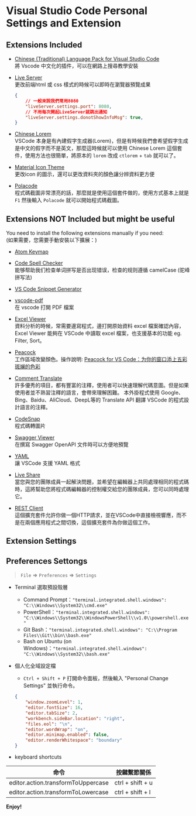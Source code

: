 # Visual Studio Code Personal Settings and Extension

## Extensions Included

- [Chinese (Traditional) Language Pack for Visual Studio Code](https://marketplace.visualstudio.com/items?itemName=MS-CEINTL.vscode-language-pack-zh-hant)\
    將 Vscode 中文化的插件，可以在網路上搜尋教學安裝

- [Live Server](https://marketplace.visualstudio.com/items?itemName=ritwickdey.LiveServer)\
    更改前端html 或 css 樣式的時候可以即時在瀏覽器預覽成果
    ```json
    {
        // 一般來說我們常用8080
        "liveServer.settings.port": 8080,
        // 不用每次開起LiveServer就跳出通知
        "liveServer.settings.donotShowInfoMsg": true,
    }
    ```

- [Chinese Lorem](https://marketplace.visualstudio.com/items?itemName=KevinYang.ctlorem)\
    VSCode 本身是有內建假字生成器(Lorem)，但是有時候我們會希望假字生成是中文的假字而不是英文，那麼這時候就可以使用 Chinese Lorem 這個套件，使用方法也很簡單，將原本的 `lorem` 改成 `ctlorem` + `tab` 就可以了。

- [Material Icon Theme](https://marketplace.visualstudio.com/items?itemName=PKief.material-icon-theme)\
    更改icon 的圖示，還可以更改資料夾的顏色讓分辨資料更方便

- [Polacode](https://marketplace.visualstudio.com/items?itemName=pnp.polacode)\
    程式碼截圖非常漂亮的話，那麼就是使用這個套件做的，使用方式基本上就是 `F1` 然後輸入 `Polacode` 就可以開始程式碼截圖。

## Extensions NOT Included but might be useful

You need to install the following extensions manually if you need:\
(如果需要，您需要手動安裝以下擴展：)

- [Atom Keymap](https://marketplace.visualstudio.com/items?itemName=ms-vscode.atom-keybindings)
- [Code Spell Checker](https://marketplace.visualstudio.com/items?itemName=streetsidesoftware.code-spell-checker)\
    能够帮助我们检查单词拼写是否出现错误，检查的规则遵循 camelCase (驼峰拼写法)

- [VS Code Snippet Generator](https://marketplace.visualstudio.com/items?itemName=dkultasev.vs-code-snippet-generator)

- [vscode-pdf](https://marketplace.visualstudio.com/items?itemName=tomoki1207.pdf)\
    在 vscode 打開 PDF 檔案

- [Excel Viewer](https://marketplace.visualstudio.com/items?itemName=GrapeCity.gc-excelviewer)\
    資料分析的時候，常需要邊寫程式，邊打開原始資料 excel 檔案確認內容，Excel Viewer 能夠在 VSCode 中讀取 excel 檔案，也支援基本的功能 eg. Filter, Sort。

- [Peacock](https://marketplace.visualstudio.com/items?itemName=johnpapa.vscode-peacock)\
    工作區域改變顏色。操作說明: [Peacock for VS Code：为你的窗口添上五彩斑斓的色彩](https://zhuanlan.zhihu.com/p/84175150)

- [Comment Translate](https://marketplace.visualstudio.com/items?itemName=intellsmi.comment-translate)\
    許多優秀的項目，都有豐富的注釋，使用者可以快速理解代碼意圖。但是如果使用者並不熟習注釋的語言，會帶來理解困難。 本外掛程式使用 Google、Bing、Baidu、AliCloud、DeepL等的 Translate API 翻譯 VSCode 的程式設計語言的注釋。

- [CodeSnap](https://marketplace.visualstudio.com/items?itemName=adpyke.codesnap)\
    程式碼轉圖片

- [Swagger Viewer](https://marketplace.visualstudio.com/items?itemName=Arjun.swagger-viewer)\
    在撰寫 Swagger OpenAPI 文件時可以方便地預覽

- [YAML](https://marketplace.visualstudio.com/items?itemName=redhat.vscode-yaml)\
    讓 VSCode 支援 YAML 格式

- [Live Share](https://marketplace.visualstudio.com/items?itemName=MS-vsliveshare.vsliveshare)\
    當您與您的團隊成員一起解決問題，並希望在編輯器上共同處理相同的程式碼時，這將幫助您將程式碼編輯器的控制權交給您的團隊成員，您可以同時處理它。

- [REST Client](https://marketplace.visualstudio.com/items?itemName=humao.rest-client)\
    這個擴充套件允許你做一個HTTP請求，並在VSCode中直接檢視響應，而不是在兩個應用程式之間切換，這個擴充套件為你做這個工作。

## Extension Settings

## Preferences Settongs

> `File` => `Preferences` => `Settings`

- Terminal 選取預設殼層
    - Command Prompt：`"terminal.integrated.shell.windows": "C:\\Windows\\System32\\cmd.exe"`
    - PowerShell：`"terminal.integrated.shell.windows": "C:\\Windows\\System32\\WindowsPowerShell\\v1.0\\powershell.exe"`
    - Git Bash：`"terminal.integrated.shell.windows": "C:\\Program Files\\Git\\bin\\bash.exe"`
    - Bash on Ubuntu (on Windows)：`"terminal.integrated.shell.windows": "C:\\Windows\\System32\\bash.exe"`

- 個人化全域設定檔
    - `Ctrl + Shift + P` 打開命令面板，然後輸入 "Personal Change Settings" 並執行命令。

    ```json
    {
        "window.zoomLevel": 1,
        "editor.fontSize": 16,
        "editor.tabSize": 2,
        "workbench.sideBar.location": "right",
        "files.eol": "\n",
        "editor.wordWrap": "on",
        "editor.minimap.enabled": false,
        "editor.renderWhitespace": "boundary"
    }
    ```

- keyboard shortcuts

| 命令                               | 按鍵繫節關係     |
| ---------------------------------- | ---------------- |
| editor.action.transformToUppercase | ctrl + shift + u |
| editor.action.transformToLowercase | ctrl + shift + l |


**Enjoy!**
